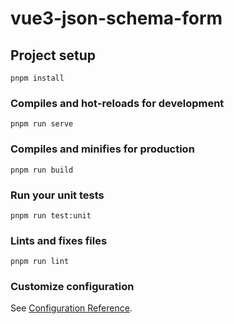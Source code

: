 # vue3-json-schema-form

## Project setup
```
pnpm install
```

### Compiles and hot-reloads for development
```
pnpm run serve
```

### Compiles and minifies for production
```
pnpm run build
```

### Run your unit tests
```
pnpm run test:unit
```

### Lints and fixes files
```
pnpm run lint
```

### Customize configuration
See [Configuration Reference](https://cli.vuejs.org/config/).
